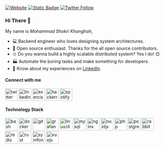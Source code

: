 [![Website](https://img.shields.io/website?url=https%3A%2F%2Fslashsbin.dev%2F)](https://slashsbin.dev)
[![Static Badge](https://img.shields.io/badge/GPG-GPG?logo=gnuprivacyguard&logoColor=%230093DD)](https://slashsbin.dev/slashsbin.asc)
[![Twitter Follow](https://img.shields.io/twitter/follow/slashsbin?style=social)](https://twitter.com/slashsbin/)

### Hi There 👋

My name is _Mohammad Shokri Khanghah_,

- :computer: Backend engineer who loves designing system architectures.
- :gift: Open source enthusiast. Thanks for the all open source contributors.
- :snowman: Do you wanna build a highly scalable distributed system? Yes I do! :blush:
- :factory: Automate the boring tasks and make something for developers.
- :page_facing_up: Know about my experiences on [LinkedIn](https://www.linkedin.com/in/slashsbin/).


<h4 align="left">Connect with me</h4>
<p align="left">
    <a href="https://twitter.com/slashsbin" target="_blank"><img align="center" src="https://cdn.simpleicons.org/x" alt="twitter" height="40" width="40" /></a>
    <a href="https://linkedin.com/in/slashsbin" target="_blank"><img align="center" src="https://cdn.simpleicons.org/linkedin" alt="linkedin" height="40" width="40" /></a>
    <a href="https://exercism.org/profiles/slashsbin" target="_blank"><img align="center" src="https://cdn.simpleicons.org/exercism" alt="exercism" height="40" width="40" /></a>
    <a href="https://www.hackerrank.com/slashsbin" target="_blank"><img align="center" src="https://cdn.simpleicons.org/hackerrank" alt="hackerrank" height="40" width="40" /></a>
    <a href="https://open.spotify.com/user/1146794683" target="_blank"><img align="center" src="https://cdn.simpleicons.org/spotify" alt="spotify" height="40" width="40" /></a>
</p>

<h4 align="left">Technology Stack</h4>
<p align="left">
<a href="https://www.gnu.org/software/bash/" target="_blank"><img src="https://cdn.simpleicons.org/gnubash" alt="bash" width="40" height="40"/></a>
<a href="https://www.docker.com/" target="_blank"> <img src="https://cdn.simpleicons.org/docker" alt="docker" width="40" height="40"/></a>
<a href="https://git-scm.com/" target="_blank"> <img src="https://cdn.simpleicons.org/git" alt="git" width="40" height="40"/></a>
<a href="https://grafana.com/" target="_blank"> <img src="https://cdn.simpleicons.org/grafana" alt="grafana" width="40" height="40"/></a>
<a href="https://www.debian.org/" target="_blank"> <img src="https://cdn.simpleicons.org/debian" alt="linux/debian" width="40" height="40"/></a>
<a href="https://www.mysql.com/" target="_blank"> <img src="https://cdn.simpleicons.org/mysql" alt="mysql" width="40" height="40"/></a>
<a href="https://www.nginx.com" target="_blank"> <img src="https://cdn.simpleicons.org/nginx" alt="nginx" width="40" height="40"/></a>
<a href="https://nuxtjs.org/" target="_blank"> <img src="https://cdn.simpleicons.org/nuxtdotjs" alt="nuxtjs" width="40" height="40"/></a>
<a href="https://www.php.net" target="_blank"> <img src="https://cdn.simpleicons.org/php" alt="php" width="40" height="40"/></a>
<a href="https://www.postgresql.org" target="_blank"> <img src="https://cdn.simpleicons.org/postgresql" alt="postgresql" width="40" height="40"/></a>
<a href="https://www.rabbitmq.com" target="_blank"> <img src="https://cdn.simpleicons.org/rabbitmq" alt="rabbitmq" width="40" height="40"/></a>
<a href="https://redis.io" target="_blank"> <img src="https://cdn.simpleicons.org/redis" alt="redis" width="40" height="40"/></a>
<a href="https://www.rust-lang.org" target="_blank"> <img src="https://cdn.simpleicons.org/rust" alt="rust" width="40" height="40"/></a>
<a href="https://symfony.com" target="_blank"> <img src="https://cdn.simpleicons.org/symfony" alt="symfony" width="40" height="40"/></a>
<a href="https://vuejs.org/" target="_blank"> <img src="https://cdn.simpleicons.org/vuedotjs" alt="vuejs" width="40" height="40"/></a>
</p>
